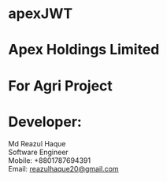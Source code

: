 # apexJWT
# Apex Holdings Limited
# For Agri Project
# Developer:
Md Reazul Haque <br/>
Software Engineer <br/>
Mobile: +8801787694391 <br/>
Email: reazulhaque20@gmail.com
